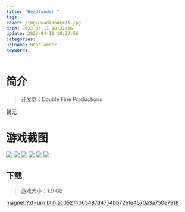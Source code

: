 ```yaml
---
title: "Headlander "
tags: 
cover: /img/Headlander/1.jpg
date: 2023-04-11 10:27:56
update: 2023-04-11 10:27:56
categories: 
urlname: Headlander
keywords: 
---
```

# 简介

> 开发商：Double Fine Productions

暂无

# 游戏截图

![](/img/Headlander/2.jpg)
![](/img/Headlander/3.jpg)
![](/img/Headlander/4.jpg)
![](/img/Headlander/5.jpg)
![](/img/Headlander/6.jpg)
![](/img/Headlander/7.jpg)


## 下载

> 游戏大小：1.9 GB

[magnet:?xt=urn:btih:ac05214065487d4774bb72e1e4570a3a750e7918](magnet:?xt=urn:btih:ac05214065487d4774bb72e1e4570a3a750e7918)